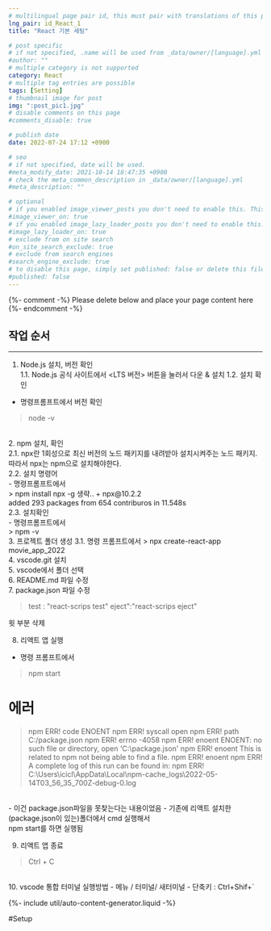 ```yaml
---
# multilingual page pair id, this must pair with translations of this page. (This name must be unique)
lng_pair: id_React_1
title: "React 기본 세팅"

# post specific
# if not specified, .name will be used from _data/owner/[language].yml
#author: ""
# multiple category is not supported
category: React
# multiple tag entries are possible
tags: [Setting]
# thumbnail image for post
img: ":post_pic1.jpg"
# disable comments on this page
#comments_disable: true

# publish date
date: 2022-07-24 17:12 +0900

# seo
# if not specified, date will be used.
#meta_modify_date: 2021-10-14 18:47:35 +0900
# check the meta_common_description in _data/owner/[language].yml
#meta_description: ""

# optional
# if you enabled image_viewer_posts you don't need to enable this. This is only if image_viewer_posts = false
#image_viewer_on: true
# if you enabled image_lazy_loader_posts you don't need to enable this. This is only if image_lazy_loader_posts = false
#image_lazy_loader_on: true
# exclude from on site search
#on_site_search_exclude: true
# exclude from search engines
#search_engine_exclude: true
# to disable this page, simply set published: false or delete this file
#published: false
---
```


{%- comment -%} Please delete below and place your page content here {%- endcomment -%}
<h2>작업 순서</h2>
<hr>

1. Node.js 설치, 버전 확인<br>
  1.1. Node.js 공식 사이트에서 <LTS 버전> 버튼을 눌러서 다운 & 설치
  1.2. 설치 확인 <br>
  - 명령프롬프트에서 버전 확인<br>
  > node -v

<br>
2. npm 설치, 확인<br>
  2.1. npx란 1회성으로 최신 버전의 노드 패키지를 내려받아 설치시켜주는 노드 패키지. <br>
  따라서 npx는 npm으로 설치해야한다. <br>
  2.2. 설치 명령어<br>
  - 명령프롬프트에서 <br>
  > npm install npx -g 생략.. + npx@10.2.2<br>
  added 293 packages from 654 contriburos in 11.548s

<br>
   2.3. 설치확인 <br>
  - 명령프롬프트에서 <br>
  > npm -v

<br>
3. 프로젝트 폴더 생성
  3.1. 명령 프롬프트에서
  > npx create-react-app movie_app_2022

  <br>
4. vscode.git 설치
<br>
5. vscode에서 폴더 선택
<br>
6. README.md 파일 수정
<br>
7. package.json 파일 수정
<br>

> test : "react-scrips test"
> eject":"react-scrips eject"

  윗 부분 삭제
  <br>

8. 리액트 앱 실행
  - 명령 프롬프트에서
  > npm start

  # 에러
  > npm ERR! code ENOENT
  npm ERR! syscall open
	npm ERR! path C:\/package.json
	npm ERR! errno -4058
	npm ERR! enoent ENOENT: no such file or directory, open 'C:\package.json'
	npm ERR! enoent This is related to npm not being able to find a file.
	npm ERR! enoent
	npm ERR! A complete log of this run can be found in:
	npm ERR!     C:\Users\icicl\AppData\Local\npm-cache\_logs\2022-05-14T03_56_35_700Z-debug-0.log

  <br>
  - 이건 package.json파일을 못찾는다는 내용이었음
  - 기존에 리액트 설치한 (package.json이 있는)폴더에서 cmd 실행해서 <br>
  npm start를 하면 실행됨
  <br>

9. 리액트 앱 종료
> Ctrl + C

<br>
10. vscode 통합 터미널 실행방법
  - 메뉴 / 터미널/ 새터미널
  - 단축키 : Ctrl+Shif+`


{%- include util/auto-content-generator.liquid -%}

<!-- outline-start -->

#Setup

<!-- outline-end -->
